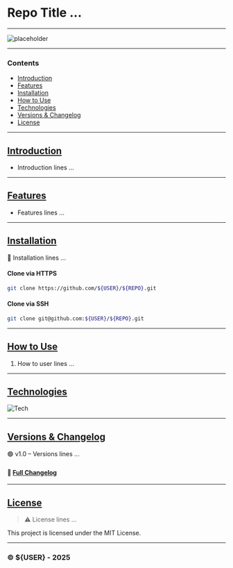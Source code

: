 # Repo Title ...

<!-- BADGES_ARE_INSERTED_HERE -->

<!-- Delete All comments before Push -->
<!-- Auto badges configured on auto-readme.yml workflow -->

---
<!-- Images -->
![placeholder](https://raw.githubusercontent.com/${USER}/${REPO}/refs/heads/main/src/img/placeholder.png) 

---
<!-- Contens -->
### Contents
- [Introduction](#introduction)
- [Features](#features)
- [Installation](#installation)
- [How to Use](#how-to-use)
- [Technologies](#technologies)
- [Versions & Changelog](#versions--changelog)
- [License](#license)

---
<!-- Introduction -->
## [Introduction](#contents)  
- Introduction lines ...

---
<!-- Features -->
## [Features](#contents)
- Features lines ...

---
<!-- Installation -->
## [Installation](#contents)

📢 Installation lines ...

#### Clone via HTTPS
```bash
git clone https://github.com/${USER}/${REPO}.git
```
#### Clone via SSH

```bash
git clone git@github.com:${USER}/${REPO}.git
```
---
<!-- How to use -->
## [How to Use](#contents)

1. How to user lines ...

---
<!-- Technologies -->
## [Technologies](#contents)

![Tech](https://img.shields.io/badge/HTML-5-orange?logo=html5)

---
<!-- Versions & Changelog -->
## [Versions & Changelog](#contents)

🟢 v1.0 – Versions lines ...

#### 📄 [Full Changelog](./CHANGELOG.md)

---
<!-- License -->
## [License](#contents) 

> ⚠️ License lines ...

This project is licensed under the MIT License. 

---
### © ${USER} - 2025